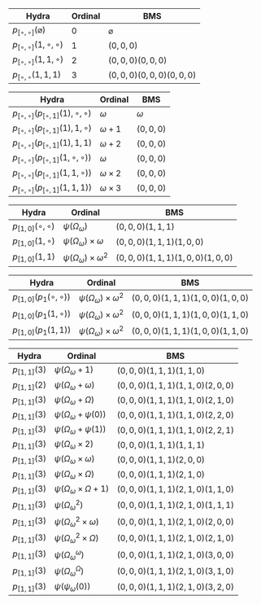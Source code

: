| Hydra                     | Ordinal | BMS                     |
| ------------------------- | ------- | ----------------------- |
| $p_{[∘, ∘]}(\varnothing)$ | $0$     | $\varnothing$           |
| $p_{[∘, ∘]}(1, ∘, ∘)$     | $1$     | $(0,0,0)$               |
| $p_{[∘, ∘]}(1, 1, ∘)$     | $2$     | $(0,0,0)(0,0,0)$        |
| $p_{[∘, ∘}(1, 1, 1)$      | $3$     | $(0,0,0)(0,0,0)(0,0,0)$ |


| Hydra                             | Ordinal | BMS       |
| --------------------------------- | ------- | --------- |
| $p_{[∘, ∘]}(p_{[∘, 1]}(1), ∘, ∘)$ | $ω$     | $ω$       |
| $p_{[∘, ∘]}(p_{[∘, 1]}(1), 1, ∘)$ | $ω+1$   | $(0,0,0)$ |
| $p_{[∘, ∘]}(p_{[∘, 1]}(1), 1, 1)$ | $ω+2$   | $(0,0,0)$ |
| $p_{[∘, ∘]}(p_{[∘, 1]}(1, ∘, ∘))$ | $ω$     | $(0,0,0)$ |
| $p_{[∘, ∘]}(p_{[∘, 1]}(1, 1, ∘))$ | $ω×2$   | $(0,0,0)$ |
| $p_{[∘, ∘]}(p_{[∘, 1]}(1, 1, 1))$ | $ω×3$   | $(0,0,0)$ |




| Hydra              | Ordinal      | BMS                            |
| ------------------ | ------------ | ------------------------------ |
| $p_{[1, 0]}(∘, ∘)$ | $ψ(Ω_ω)$     | $(0,0,0)(1,1,1)$               |
| $p_{[1, 0]}(1, ∘)$ | $ψ(Ω_ω)×ω$   | $(0,0,0)(1,1,1)(1,0,0)$        |
| $p_{[1, 0]}(1, 1)$ | $ψ(Ω_ω)×ω^2$ | $(0,0,0)(1,1,1)(1,0,0)(1,0,0)$ |



| Hydra                       | Ordinal       | BMS                            |
| --------------------------- | ------------- | ------------------------------ |
| $p_{[1, 0]}(p_1(∘, ∘))$ | $ψ(Ω_ω)×ω^2$  | $(0,0,0)(1,1,1)(1,0,0)(1,0,0)$ |
| $p_{[1, 0]}(p_1(1, ∘))$ | $ψ(Ω_ω)×ω^2$  | $(0,0,0)(1,1,1)(1,0,0)(1,1,0)$ |
| $p_{[1, 0]}(p_1(1, 1))$ | $ψ(Ω_ω)×ω^2$  | $(0,0,0)(1,1,1)(1,0,0)(1,1,0)$ |



| Hydra           | Ordinal       | BMS                            |
| --------------- | ------------- | ------------------------------ |
| $p_{[1, 1]}(3)$ | $ψ(Ω_ω+1)$    | $(0,0,0)(1,1,1)(1,1,0)$        |
| $p_{[1, 1]}(2)$ | $ψ(Ω_ω+ω)$    | $(0,0,0)(1,1,1)(1,1,0)(2,0,0)$ |
| $p_{[1, 1]}(3)$ | $ψ(Ω_ω+Ω)$    | $(0,0,0)(1,1,1)(1,1,0)(2,1,0)$ |
| $p_{[1, 1]}(3)$ | $ψ(Ω_ω+ψ(0))$ | $(0,0,0)(1,1,1)(1,1,0)(2,2,0)$ |
| $p_{[1, 1]}(3)$ | $ψ(Ω_ω+ψ(1))$ | $(0,0,0)(1,1,1)(1,1,0)(2,2,1)$ |
| $p_{[1, 1]}(3)$ | $ψ(Ω_ω×2)$    | $(0,0,0)(1,1,1)(1,1,1)$        |
| $p_{[1, 1]}(3)$ | $ψ(Ω_ω×ω)$    | $(0,0,0)(1,1,1)(2,0,0)$        |
| $p_{[1, 1]}(3)$ | $ψ(Ω_ω×Ω)$    | $(0,0,0)(1,1,1)(2,1,0)$        |
| $p_{[1, 1]}(3)$ | $ψ(Ω_ω×Ω+1)$  | $(0,0,0)(1,1,1)(2,1,0)(1,1,0)$ |
| $p_{[1, 1]}(3)$ | $ψ(Ω_ω^2)$    | $(0,0,0)(1,1,1)(2,1,0)(1,1,1)$ |
| $p_{[1, 1]}(3)$ | $ψ(Ω^2_ω×ω)$  | $(0,0,0)(1,1,1)(2,1,0)(2,0,0)$ |
| $p_{[1, 1]}(3)$ | $ψ(Ω^2_ω×Ω)$  | $(0,0,0)(1,1,1)(2,1,0)(2,1,0)$ |
| $p_{[1, 1]}(3)$ | $ψ(Ω_ω^ω)$    | $(0,0,0)(1,1,1)(2,1,0)(3,0,0)$ |
| $p_{[1, 1]}(3)$ | $ψ(Ω_ω^Ω)$    | $(0,0,0)(1,1,1)(2,1,0)(3,1,0)$ |
| $p_{[1, 1]}(3)$ | $ψ(ψ_ω(0))$   | $(0,0,0)(1,1,1)(2,1,0)(3,2,0)$ |
